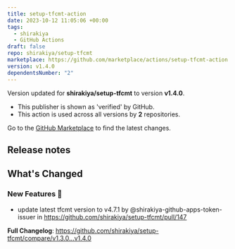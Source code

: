 ```yaml
---
title: setup-tfcmt-action
date: 2023-10-12 11:05:06 +00:00
tags:
  - shirakiya
  - GitHub Actions
draft: false
repo: shirakiya/setup-tfcmt
marketplace: https://github.com/marketplace/actions/setup-tfcmt-action
version: v1.4.0
dependentsNumber: "2"
---
```



Version updated for **shirakiya/setup-tfcmt** to version **v1.4.0**.
- This publisher is shown as 'verified' by GitHub.
- This action is used across all versions by **2** repositories.

Go to the [GitHub Marketplace](https://github.com/marketplace/actions/setup-tfcmt-action) to find the latest changes.

## Release notes

<!-- Release notes generated using configuration in .github/release.yml at 5a1a1eaf80d38a7b0977d08bdb23e155db984d5e -->

## What's Changed
### New Features 🎉
* update latest tfcmt version to v4.7.1 by @shirakiya-github-apps-token-issuer in https://github.com/shirakiya/setup-tfcmt/pull/147


**Full Changelog**: https://github.com/shirakiya/setup-tfcmt/compare/v1.3.0...v1.4.0
